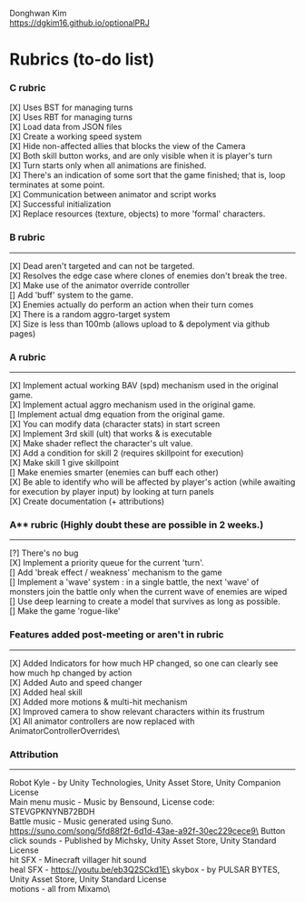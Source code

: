 
Donghwan Kim\
https://dgkim16.github.io/optionalPRJ
# Rubrics (to-do list)


### C rubric
[X] Uses BST for managing turns\
[X] Uses RBT for managing turns\
[X] Load data from JSON files\
[X] Create a working speed system\
[X] Hide non-affected allies that blocks the view of the Camera\
[X] Both skill button works, and are only visible when it is player's turn\
[X] Turn starts only when all animations are finished.\
[X] There's an indication of some sort that the game finished; that is, loop terminates at some point.\
[X] Communication between animator and script works\
[X] Successful initialization\
[X] Replace resources (texture, objects) to more 'formal' characters.
 
### B rubric
---
[X] Dead aren't targeted and can not be targeted.\
[X] Resolves the edge case where clones of enemies don't break the tree.\
[X] Make use of the animator override controller\
[] Add 'buff' system to the game.\
[X] Enemies actually do perform an action when their turn comes\
[X] There is a random aggro-target system \
[X] Size is less than 100mb (allows upload to & depolyment via github pages)

### A rubric
---
[X] Implement actual working BAV (spd) mechanism used in the original game.\
[X] Implement actual aggro mechanism used in the original game.\
[] Implement actual dmg equation from the original game.\
[X] You can modify data (character stats) in start screen\
[X] Implement 3rd skill (ult) that works & is executable\
[X] Make shader reflect the character's ult value.\
[X] Add a condition for skill 2 (requires skillpoint for execution)\
[X] Make skill 1 give skillpoint\
[] Make enemies smarter (enemies can buff each other)\
[X] Be able to identify who will be affected by player's action (while awaiting for execution by player input) by looking at turn panels\
[X] Create documentation (+ attributions)


### A** rubric (Highly doubt these are possible in 2 weeks.)
---
[?] There's no bug\
[X] Implement a priority queue for the current 'turn'.\
[] Add 'break effect / weakness' mechanism to the game\
[] Implement a 'wave' system : in a single battle, the next 'wave' of monsters join the battle only when the current wave of enemies are wiped\
[] Use deep learning to create a model that survives as long as possible.\
[] Make the game 'rogue-like'

### Features added post-meeting or aren't in rubric
---
[X] Added Indicators for how much HP changed, so one can clearly see how much hp changed by action\
[X] Added Auto and speed changer\
[X] Added heal skill\
[X] Added more motions & multi-hit mechanism\
[X] Improved camera to show relevant characters within its frustrum\
[X] All animator controllers are now replaced with AnimatorControllerOverrides\



### Attribution
---
Robot Kyle - by Unity Technologies, Unity Asset Store, Unity Companion License\
Main menu music - Music by Bensound, License code: STEVGPKNYNB72BDH\
Battle music - Music generated using Suno. https://suno.com/song/5fd88f2f-6d1d-43ae-a92f-30ec229cece9\
Button click sounds - Published by Michsky, Unity Asset Store, Unity Standard License\
hit SFX - Minecraft villager hit sound\
heal SFX - https://youtu.be/eb3Q2SCkd1E\
skybox - by PULSAR BYTES, Unity Asset Store, Unity Standard License\
motions - all from Mixamo\

